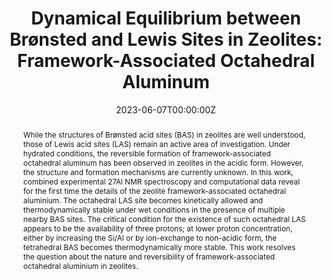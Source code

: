 ---
title: "Dynamical Equilibrium between Brønsted and Lewis Sites in Zeolites: Framework-Associated Octahedral Aluminum"
authors:
- Mengting Jin
- Manoj Ravi
- Chen Lei
- Christopher J. Heard
- Federico Brivio
- Zdeněk Tošner
- lukasgrajciar
- Jeroen A. van Bokhoven
- Petr Nachtigall
date: "2023-06-07T00:00:00Z"
doi: "10.1002/anie.202306183"

# Schedule page publish date (NOT publication's date).
publishDate: "2017-01-01T00:00:00Z"

# Publication type.
# Accepts a single type but formatted as a YAML list (for Hugo requirements).
# Enter a publication type from the CSL standard.
publication_types: ["article"]

# Publication name and optional abbreviated publication name.
publication: "Angewandte Chemie"
publication_short: ""

abstract: While the structures of Brønsted acid sites (BAS) in zeolites are well understood, those of Lewis acid sites (LAS) remain an active area of investigation. Under hydrated conditions, the reversible formation of framework-associated octahedral aluminum has been observed in zeolites in the acidic form. However, the structure and formation mechanisms are currently unknown. In this work, combined experimental 27Al NMR spectroscopy and computational data reveal for the first time the details of the zeolite framework-associated octahedral aluminium. The octahedral LAS site becomes kinetically allowed and thermodynamically stable under wet conditions in the presence of multiple nearby BAS sites. The critical condition for the existence of such octahedral LAS appears to be the availability of three protons; at lower proton concentration, either by increasing the Si/Al or by ion-exchange to non-acidic form, the tetrahedral BAS becomes thermodynamically more stable. This work resolves the question about the nature and reversibility of framework-associated octahedral aluminium in zeolites.

# Summary. An optional shortened abstract.
summary: 

tags:
- Source Themes
featured: false

links:
- name: Paper
  url: https://doi.org/10.1002/anie.202306183
url_pdf: 
url_code:
url_dataset:
url_poster: 
url_project:
url_slides:
url_source:
url_video:
---